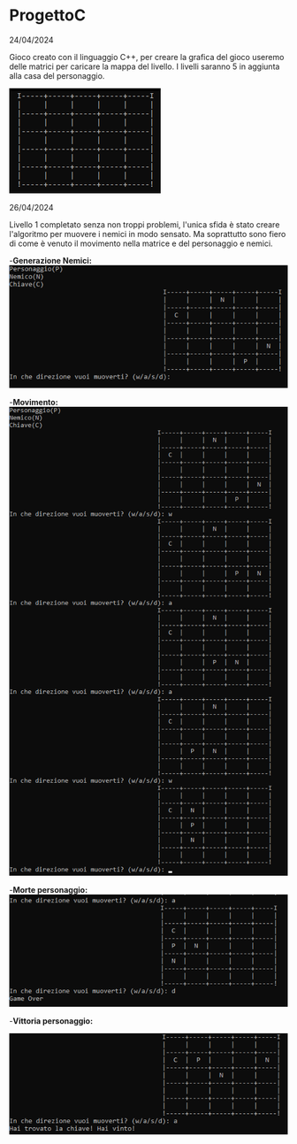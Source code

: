 # ProgettoC

24/04/2024

Gioco creato con il linguaggio C++, per creare la grafica del gioco useremo delle matrici per caricare la mappa del livello.
I livelli saranno 5 in aggiunta alla casa del personaggio.

<img src="assets/MappaLV1.png" alt= "Mappa 1° livello">

26/04/2024

Livello 1 completato senza non troppi problemi, l'unica sfida è stato creare l'algoritmo per muovere i nemici in modo sensato.
Ma soprattutto sono fiero di come è venuto il movimento nella matrice e del personaggio e nemici.

-**Generazione Nemici:**
<img src="assets/Generazione_Nemici.png" alt="Livello 1 generazione nemici">

-**Movimento:**
<img src="assets/MovimentoPersonaggioNemico.png" alt="Movimento personaggio nemico">

-**Morte personaggio:**
<img src="assets/MortePersonaggio.png" alt="Morte personaggio">

-**Vittoria personaggio:**

<img src="assets/Raggiungimento_della_chiave.png" alt="Vittoria personaggio">
